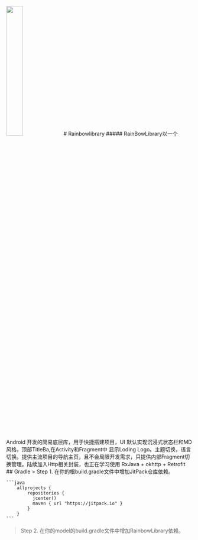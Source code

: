 <img src="https://github.com/HarkBen/RainBowFor-Android/blob/master/pictures/try1.gif" width="30%" />
# Rainbowlibrary
##### RainBowLibrary以一个Android 开发的简易底层库，用于快捷搭建项目，UI 默认实现沉浸式状态栏和MD风格，顶部TitleBa,在Activity和Fragment中
显示Loding Logo。主题切换，语言切换。提供主流项目的导航主页，且不会局限开发需求，只提供内部Fragment切换管理。陆续加入Http相关封装，也正在学习使用 RxJava + okhttp + Retrofit
## Gradle
>    Step 1. 在你的根build.gradle文件中增加JitPack仓库依赖。
    
    ```java
        allprojects {
            repositories {
              jcenter()
              maven { url "https://jitpack.io" }
            }
        }
    ```
    
>    Step 2. 在你的model的build.gradle文件中增加RainbowLibrary依赖。
   


